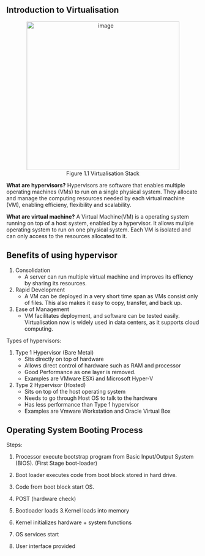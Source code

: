 ## Introduction to Virtualisation
<p align="center">
  <img width="399" height="388" alt="image" src="https://github.com/user-attachments/assets/54f1a49c-ac31-4406-846c-cc8be6b911a3" /><br>
  Figure 1.1 Virtualisation Stack
</p>

**What are hypervisors?**
Hypervisors are software that enables multiple operating machines (VMs) to run on a single physical system. They allocate and manage the computing resources needed by each virtual machine (VM), enabling efficieny, flexibility and scalability.

**What are virtual machine?**
A Virtual Machine(VM) is a operating system running on top of a host system, enabled by a hypervisor. It allows muliple operating system to run on one physical system. Each VM is isolated and can only access to the resources allocated to it.

## Benefits of using hypervisor
1. Consolidation
   - A server can run multiple virtual machine and improves its effiency by sharing its resources.
2. Rapid Development
   - A VM can be deployed in a very short time span as VMs consist only of files. This also makes it easy to copy, transfer, and back up.
3. Ease of Management
   - VM facilitates deployment, and software can be tested easily. Virtualisation now is widely used in data centers, as it supports cloud computing.

Types of hypervisors:
1. Type 1 Hypervisor (Bare Metal)
   - Sits directly on top of hardware
   - Allows direct control of hardware such as RAM and processor
   - Good Performance as one layer is removed.
   - Examples are VMware ESXi and Microsoft Hyper-V 
2. Type 2 Hypervisor (Hosted)
   - Sits on top of the host operating system
   - Needs to go through Host OS to talk to the hardware
   - Has less performance than Type 1 hypervisor
   - Examples are Vmware Workstation and Oracle Virtual Box

## Operating System Booting Process
Steps:
1. Processor execute bootstrap program from Basic Input/Output System (BIOS). (First Stage boot-loader)
2. Boot loader executes code from boot block stored in hard drive.
3. Code from boot block start OS.

1. POST (hardware check)
2. Bootloader loads
3.Kernel loads into memory
4. Kernel initializes hardware + system functions
5. OS services start
6. User interface provided





















